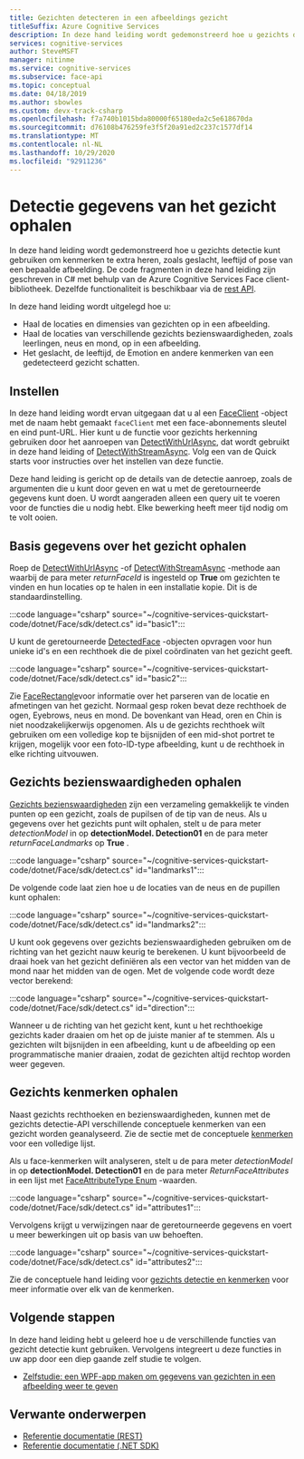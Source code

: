 ```yaml
---
title: Gezichten detecteren in een afbeeldings gezicht
titleSuffix: Azure Cognitive Services
description: In deze hand leiding wordt gedemonstreerd hoe u gezichts detectie kunt gebruiken om kenmerken te extra heren, zoals geslacht, leeftijd of pose van een bepaalde afbeelding.
services: cognitive-services
author: SteveMSFT
manager: nitinme
ms.service: cognitive-services
ms.subservice: face-api
ms.topic: conceptual
ms.date: 04/18/2019
ms.author: sbowles
ms.custom: devx-track-csharp
ms.openlocfilehash: f7a740b1015bda80000f65180eda2c5e618670da
ms.sourcegitcommit: d76108b476259fe3f5f20a91ed2c237c1577df14
ms.translationtype: MT
ms.contentlocale: nl-NL
ms.lasthandoff: 10/29/2020
ms.locfileid: "92911236"
---
```

# <a name="get-face-detection-data"></a>Detectie gegevens van het gezicht ophalen

In deze hand leiding wordt gedemonstreerd hoe u gezichts detectie kunt gebruiken om kenmerken te extra heren, zoals geslacht, leeftijd of pose van een bepaalde afbeelding. De code fragmenten in deze hand leiding zijn geschreven in C# met behulp van de Azure Cognitive Services Face client-bibliotheek. Dezelfde functionaliteit is beschikbaar via de [rest API](https://westus.dev.cognitive.microsoft.com/docs/services/563879b61984550e40cbbe8d/operations/563879b61984550f30395236).

In deze hand leiding wordt uitgelegd hoe u:

- Haal de locaties en dimensies van gezichten op in een afbeelding.
- Haal de locaties van verschillende gezichts bezienswaardigheden, zoals leerlingen, neus en mond, op in een afbeelding.
- Het geslacht, de leeftijd, de Emotion en andere kenmerken van een gedetecteerd gezicht schatten.

## <a name="setup"></a>Instellen

In deze hand leiding wordt ervan uitgegaan dat u al een [FaceClient](/dotnet/api/microsoft.azure.cognitiveservices.vision.face.faceclient?view=azure-dotnet) -object met de naam hebt gemaakt `faceClient` met een face-abonnements sleutel en eind punt-URL. Hier kunt u de functie voor gezichts herkenning gebruiken door het aanroepen van [DetectWithUrlAsync](/dotnet/api/microsoft.azure.cognitiveservices.vision.face.faceoperationsextensions.detectwithurlasync?view=azure-dotnet), dat wordt gebruikt in deze hand leiding of [DetectWithStreamAsync](/dotnet/api/microsoft.azure.cognitiveservices.vision.face.faceoperationsextensions.detectwithstreamasync?view=azure-dotnet). Volg een van de Quick starts voor instructies over het instellen van deze functie.

Deze hand leiding is gericht op de details van de detectie aanroep, zoals de argumenten die u kunt door geven en wat u met de geretourneerde gegevens kunt doen. U wordt aangeraden alleen een query uit te voeren voor de functies die u nodig hebt. Elke bewerking heeft meer tijd nodig om te volt ooien.

## <a name="get-basic-face-data"></a>Basis gegevens over het gezicht ophalen

Roep de [DetectWithUrlAsync](/dotnet/api/microsoft.azure.cognitiveservices.vision.face.faceoperationsextensions.detectwithurlasync?view=azure-dotnet) -of [DetectWithStreamAsync](/dotnet/api/microsoft.azure.cognitiveservices.vision.face.faceoperationsextensions.detectwithstreamasync?view=azure-dotnet) -methode aan waarbij de para meter _returnFaceId_ is ingesteld op **True** om gezichten te vinden en hun locaties op te halen in een installatie kopie. Dit is de standaardinstelling.

:::code language="csharp" source="~/cognitive-services-quickstart-code/dotnet/Face/sdk/detect.cs" id="basic1":::

U kunt de geretourneerde [DetectedFace](/dotnet/api/microsoft.azure.cognitiveservices.vision.face.models.detectedface?view=azure-dotnet) -objecten opvragen voor hun unieke id's en een rechthoek die de pixel coördinaten van het gezicht geeft.

:::code language="csharp" source="~/cognitive-services-quickstart-code/dotnet/Face/sdk/detect.cs" id="basic2":::

Zie [FaceRectangle](/dotnet/api/microsoft.azure.cognitiveservices.vision.face.models.facerectangle?view=azure-dotnet)voor informatie over het parseren van de locatie en afmetingen van het gezicht. Normaal gesp roken bevat deze rechthoek de ogen, Eyebrows, neus en mond. De bovenkant van Head, oren en Chin is niet noodzakelijkerwijs opgenomen. Als u de gezichts rechthoek wilt gebruiken om een volledige kop te bijsnijden of een mid-shot portret te krijgen, mogelijk voor een foto-ID-type afbeelding, kunt u de rechthoek in elke richting uitvouwen.

## <a name="get-face-landmarks"></a>Gezichts bezienswaardigheden ophalen

[Gezichts bezienswaardigheden](../concepts/face-detection.md#face-landmarks) zijn een verzameling gemakkelijk te vinden punten op een gezicht, zoals de pupilsen of de tip van de neus. Als u gegevens over het gezichts punt wilt ophalen, stelt u de para meter _detectionModel_ in op **detectionModel. Detection01** en de para meter _returnFaceLandmarks_ op **True** .

:::code language="csharp" source="~/cognitive-services-quickstart-code/dotnet/Face/sdk/detect.cs" id="landmarks1":::

De volgende code laat zien hoe u de locaties van de neus en de pupillen kunt ophalen:

:::code language="csharp" source="~/cognitive-services-quickstart-code/dotnet/Face/sdk/detect.cs" id="landmarks2":::

U kunt ook gegevens over gezichts bezienswaardigheden gebruiken om de richting van het gezicht nauw keurig te berekenen. U kunt bijvoorbeeld de draai hoek van het gezicht definiëren als een vector van het midden van de mond naar het midden van de ogen. Met de volgende code wordt deze vector berekend:

:::code language="csharp" source="~/cognitive-services-quickstart-code/dotnet/Face/sdk/detect.cs" id="direction":::

Wanneer u de richting van het gezicht kent, kunt u het rechthoekige gezichts kader draaien om het op de juiste manier af te stemmen. Als u gezichten wilt bijsnijden in een afbeelding, kunt u de afbeelding op een programmatische manier draaien, zodat de gezichten altijd rechtop worden weer gegeven.

## <a name="get-face-attributes"></a>Gezichts kenmerken ophalen

Naast gezichts rechthoeken en bezienswaardigheden, kunnen met de gezichts detectie-API verschillende conceptuele kenmerken van een gezicht worden geanalyseerd. Zie de sectie met de conceptuele [kenmerken](../concepts/face-detection.md#attributes) voor een volledige lijst.

Als u face-kenmerken wilt analyseren, stelt u de para meter _detectionModel_ in op **detectionModel. Detection01** en de para meter _ReturnFaceAttributes_ in een lijst met [FaceAttributeType Enum](/dotnet/api/microsoft.azure.cognitiveservices.vision.face.models.faceattributetype?view=azure-dotnet) -waarden.

:::code language="csharp" source="~/cognitive-services-quickstart-code/dotnet/Face/sdk/detect.cs" id="attributes1":::

Vervolgens krijgt u verwijzingen naar de geretourneerde gegevens en voert u meer bewerkingen uit op basis van uw behoeften.

:::code language="csharp" source="~/cognitive-services-quickstart-code/dotnet/Face/sdk/detect.cs" id="attributes2":::

Zie de conceptuele hand leiding voor [gezichts detectie en kenmerken](../concepts/face-detection.md) voor meer informatie over elk van de kenmerken.

## <a name="next-steps"></a>Volgende stappen

In deze hand leiding hebt u geleerd hoe u de verschillende functies van gezicht detectie kunt gebruiken. Vervolgens integreert u deze functies in uw app door een diep gaande zelf studie te volgen.

- [Zelfstudie: een WPF-app maken om gegevens van gezichten in een afbeelding weer te geven](../Tutorials/FaceAPIinCSharpTutorial.md)

## <a name="related-topics"></a>Verwante onderwerpen

- [Referentie documentatie (REST)](https://westus.dev.cognitive.microsoft.com/docs/services/563879b61984550e40cbbe8d/operations/563879b61984550f30395236)
- [Referentie documentatie (.NET SDK)](/dotnet/api/overview/azure/cognitiveservices/client/faceapi?view=azure-dotnet)